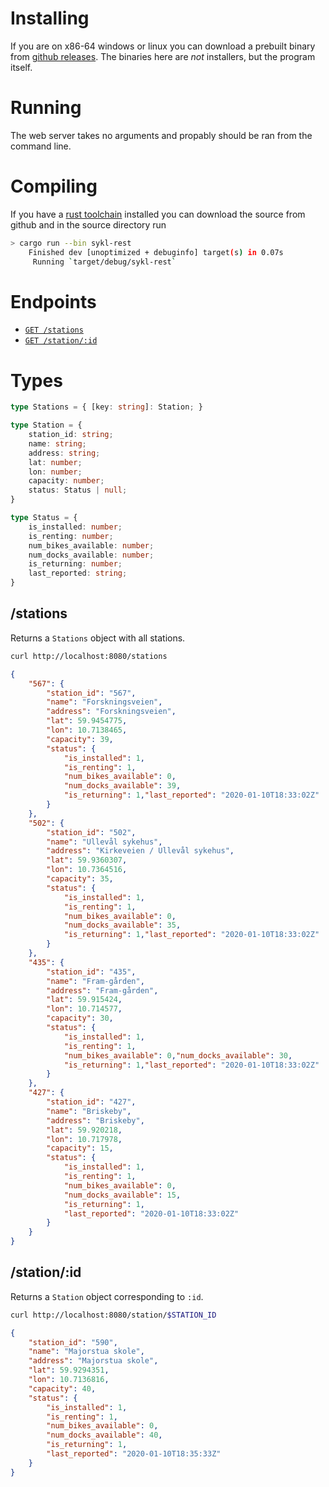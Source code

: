 # Installing
If you are on x86-64 windows or linux you can download a prebuilt binary from [github releases](https://github.com/regiontog/sykl/releases). The binaries here are _not_ installers, but the program itself.

# Running
The web server takes no arguments and propably should be ran from the command line.

# Compiling
If you have a [rust toolchain](https://rustup.rs/) installed you can download the source from github and in the source directory run
```bash
> cargo run --bin sykl-rest
    Finished dev [unoptimized + debuginfo] target(s) in 0.07s
     Running `target/debug/sykl-rest`
```

# Endpoints
- [`GET /stations`](##/stations)
- [`GET /station/:id`](##/station/:id)

# Types
```typescript
type Stations = { [key: string]: Station; }

type Station = {
    station_id: string;
    name: string;
    address: string;
    lat: number;
    lon: number;
    capacity: number;
    status: Status | null;
}

type Status = {
    is_installed: number;
    is_renting: number;
    num_bikes_available: number;
    num_docks_available: number;
    is_returning: number;
    last_reported: string;
}
```

## /stations
Returns a `Stations` object with all stations.
```bash
curl http://localhost:8080/stations
```
```json
{
    "567": {
        "station_id": "567",
        "name": "Forskningsveien",
        "address": "Forskningsveien",
        "lat": 59.9454775,
        "lon": 10.7138465,
        "capacity": 39,
        "status": {
            "is_installed": 1,
            "is_renting": 1,
            "num_bikes_available": 0,
            "num_docks_available": 39,
            "is_returning": 1,"last_reported": "2020-01-10T18:33:02Z"
        }
    },
    "502": {
        "station_id": "502",
        "name": "Ullevål sykehus",
        "address": "Kirkeveien / Ullevål sykehus",
        "lat": 59.9360307,
        "lon": 10.7364516,
        "capacity": 35,
        "status": {
            "is_installed": 1,
            "is_renting": 1,
            "num_bikes_available": 0,
            "num_docks_available": 35,
            "is_returning": 1,"last_reported": "2020-01-10T18:33:02Z"
        }
    },
    "435": {
        "station_id": "435",
        "name": "Fram-gården",
        "address": "Fram-gården",
        "lat": 59.915424,
        "lon": 10.714577,
        "capacity": 30,
        "status": {
            "is_installed": 1,
            "is_renting": 1,
            "num_bikes_available": 0,"num_docks_available": 30,
            "is_returning": 1,"last_reported": "2020-01-10T18:33:02Z"
        }
    },
    "427": {
        "station_id": "427",
        "name": "Briskeby",
        "address": "Briskeby",
        "lat": 59.920218,
        "lon": 10.717978,
        "capacity": 15,
        "status": {
            "is_installed": 1,
            "is_renting": 1,
            "num_bikes_available": 0,
            "num_docks_available": 15,
            "is_returning": 1,
            "last_reported": "2020-01-10T18:33:02Z"
        }
    }
}
```
## /station/:id
Returns a `Station` object corresponding to `:id`.

```bash
curl http://localhost:8080/station/$STATION_ID
```

```json
{
    "station_id": "590",
    "name": "Majorstua skole",
    "address": "Majorstua skole",
    "lat": 59.9294351,
    "lon": 10.7136816,
    "capacity": 40,
    "status": {
        "is_installed": 1,
        "is_renting": 1,
        "num_bikes_available": 0,
        "num_docks_available": 40,
        "is_returning": 1,
        "last_reported": "2020-01-10T18:35:33Z"
    }
}
```